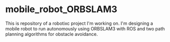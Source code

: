 # mobile_robot_ORBSLAM3
This is repository of a robotixc project I'm working on. I'm designing a mobile robot to run autonomously using ORBSLAM3 with ROS and two path planning algorithms for obstacle avoidance.
